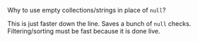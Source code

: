 Why to use empty collections/strings in place of `null`?

This is just faster down the line. Saves a bunch of `null` checks. Filtering/sorting must be fast because it is done live.